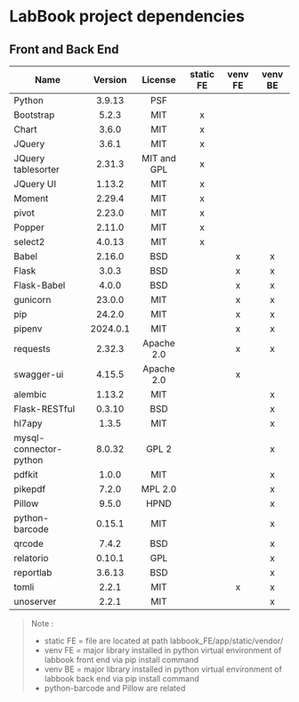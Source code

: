 # LabBook project dependencies
## Front and Back End
| Name                    | Version   | License      | static FE | venv FE | venv BE |
|-------------------------|:---------:|:------------:|:---------:|:-------:|:-------:|
| Python                  | 3.9.13    | PSF          |           |         |         |
| Bootstrap               | 5.2.3     | MIT          | x         |         |         |
| Chart                   | 3.6.0     | MIT          | x         |         |         |
| JQuery                  | 3.6.1     | MIT          | x         |         |         |
| JQuery tablesorter      | 2.31.3    | MIT and GPL  | x         |         |         |
| JQuery UI               | 1.13.2    | MIT          | x         |         |         |
| Moment                  | 2.29.4    | MIT          | x         |         |         |
| pivot                   | 2.23.0    | MIT          | x         |         |         |
| Popper                  | 2.11.0    | MIT          | x         |         |         |
| select2                 | 4.0.13    | MIT          | x         |         |         |
| Babel                   | 2.16.0    | BSD          |           | x       | x       |
| Flask                   | 3.0.3     | BSD          |           | x       | x       |
| Flask-Babel             | 4.0.0     | BSD          |           | x       | x       |
| gunicorn                | 23.0.0    | MIT          |           | x       | x       |
| pip                     | 24.2.0    | MIT          |           | x       | x       |
| pipenv                  | 2024.0.1  | MIT          |           | x       | x       |
| requests                | 2.32.3    | Apache 2.0   |           | x       | x       |
| swagger-ui              | 4.15.5    | Apache 2.0   |           | x       |         |
| alembic                 | 1.13.2    | MIT          |           |         | x       |
| Flask-RESTful           | 0.3.10    | BSD          |           |         | x       |
| hl7apy                  | 1.3.5     | MIT          |           |         | x       |
| mysql-connector-python  | 8.0.32    | GPL 2        |           |         | x       |
| pdfkit                  | 1.0.0     | MIT          |           |         | x       |
| pikepdf                 | 7.2.0     | MPL 2.0      |           |         | x       |
| Pillow                  | 9.5.0     | HPND         |           |         | x       |
| python-barcode          | 0.15.1    | MIT          |           |         | x       |
| qrcode                  | 7.4.2     | BSD          |           |         | x       |
| relatorio               | 0.10.1    | GPL          |           |         | x       |
| reportlab               | 3.6.13    | BSD          |           |         | x       |
| tomli                   | 2.2.1     | MIT          |           | x       | x       |
| unoserver               | 2.2.1     | MIT          |           |         | x       |

> Note :
>
> - static FE = file are located at path labbook_FE/app/static/vendor/
> - venv FE = major library installed in python virtual environment of labbook front end via pip install command
> - venv BE = major library installed in python virtual environment of labbook back end via pip install command
> - python-barcode and Pillow are related
